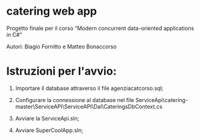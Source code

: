 # catering web app
 
Progetto finale per il corso “Modern concurrent data-oriented applications in C#”

Autori: Biagio Fornitto e Matteo Bonaccorso

# Istruzioni per l'avvio:
  1) Importare il database attraverso il file agenziacatcorso.sql;
  
  2) Configurare la connessione al database nel file ServiceApi\catering-master\ServiceAPI\ServiceAPI\Dal\CateringsDbContext.cs 
  
  3) Avviare la ServiceApi.sln;
  
  4) Avviare SuperCoolApp.sln;
